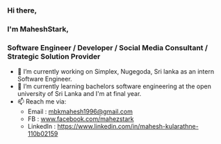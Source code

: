 ### Hi there,
### I'm MaheshStark,
### Software Engineer / Developer / Social Media Consultant / Strategic Solution Provider

- 🔭 I’m currently working on Simplex, Nugegoda, Sri lanka as an intern Software Engineer.
- 🌱 I’m currently learning bachelors software engineering at the open university of Sri Lanka and I'm at final year.
- 📫 Reach me via: 
	- Email : mbkmahesh1996@gmail.com
	- FB      : www.facebook.com/mahezstark
	- LinkedIn : https://www.linkedin.com/in/mahesh-kularathne-110b02159
	
